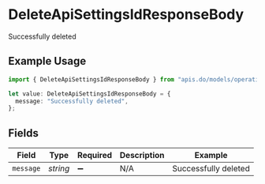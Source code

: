 # DeleteApiSettingsIdResponseBody

Successfully deleted

## Example Usage

```typescript
import { DeleteApiSettingsIdResponseBody } from "apis.do/models/operations";

let value: DeleteApiSettingsIdResponseBody = {
  message: "Successfully deleted",
};
```

## Fields

| Field                | Type                 | Required             | Description          | Example              |
| -------------------- | -------------------- | -------------------- | -------------------- | -------------------- |
| `message`            | *string*             | :heavy_minus_sign:   | N/A                  | Successfully deleted |